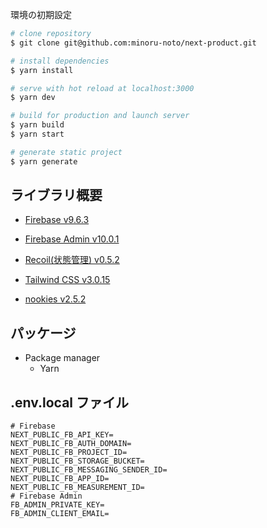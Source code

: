 環境の初期設定

```bash
# clone repository
$ git clone git@github.com:minoru-noto/next-product.git

# install dependencies
$ yarn install

# serve with hot reload at localhost:3000
$ yarn dev

# build for production and launch server
$ yarn build
$ yarn start

# generate static project
$ yarn generate
```

## ライブラリ概要

- [Firebase v9.6.3](https://firebase.google.com/docs/web/setup?hl=ja)

- [Firebase Admin v10.0.1](https://firebase.google.cn/docs/admin/setup?hl=ja)

- [Recoil(状態管理) v0.5.2](https://recoiljs.org/)

- [Tailwind CSS v3.0.15](https://tailwindcss.com/docs/installation)

- [nookies v2.5.2](https://www.npmjs.com/package/nookies)

## パッケージ

- Package manager
  - Yarn

## .env.local ファイル

```
# Firebase
NEXT_PUBLIC_FB_API_KEY=
NEXT_PUBLIC_FB_AUTH_DOMAIN=
NEXT_PUBLIC_FB_PROJECT_ID=
NEXT_PUBLIC_FB_STORAGE_BUCKET=
NEXT_PUBLIC_FB_MESSAGING_SENDER_ID=
NEXT_PUBLIC_FB_APP_ID=
NEXT_PUBLIC_FB_MEASUREMENT_ID=
# Firebase Admin
FB_ADMIN_PRIVATE_KEY=
FB_ADMIN_CLIENT_EMAIL=
```
